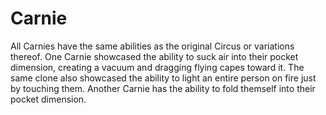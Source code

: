 # Carnie
All Carnies have the same abilities as the original Circus or variations thereof. One Carnie showcased the ability to suck air into their pocket dimension, creating a vacuum and dragging flying capes toward it. The same clone also showcased the ability to light an entire person on fire just by touching them. Another Carnie has the ability to fold themself into their pocket dimension.
